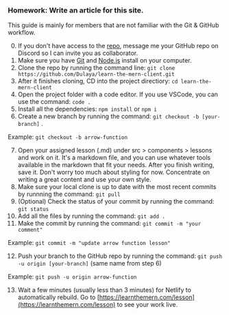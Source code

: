 ### Homework: Write an article for this site.

This guide is mainly for members that are not familiar with the Git & GitHub workflow. 

0. If you don't have access to the [repo](https://github.com/Dulaya/learn-the-mern-client), message me your GitHub repo on Discord so I can invite you as collaborator.
1. Make sure you have [Git](https://git-scm.com/) and [Node.js](https://nodejs.org/en/) install on your computer. 
2. Clone the repo by running the command line: `git clone https://github.com/Dulaya/learn-the-mern-client.git`
3. After it finishes cloning, CD into the project directiory: `cd learn-the-mern-client`
4. Open the project folder with a code editor. If you use VSCode, you can use the command: `code .`
5. Install all the dependencies: `npm install` or `npm i`
6. Create a new branch by running the command: `git checkout -b [your-branch]` . 

Example: `git checkout -b arrow-function`

7. Open your assigned lesson (.md) under src > components > lessons and work on it. It's a markdown file, and you can use whatever tools available in the markdown that fit your needs. After you finish writing, save it. Don't worry too much about styling for now. Concentrate on writing a great content and use your own style.
8. Make sure your local clone is up to date with the most recent commits by runnning the command: `git pull`
9. (Optional) Check the status of your commit by running the command: `git status`
10. Add all the files by running the command: `git add .`
11. Make the commit by running the command: `git commit -m "your comment"` 

Example: `git commit -m "update arrow function lesson"`

12. Push your branch to the GitHub repo by running the command: `git push -u origin [your-branch]` (same name from step 6)

Example: `git push -u origin arrow-function`

13. Wait a few minutes (usually less than 3 minutes) for Netlify to automatically rebuild. Go to [https://learnthemern.com/lesson](https://learnthemern.com/lesson) to see your work live.